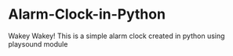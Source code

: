# Alarm-Clock-in-Python
Wakey Wakey! This is a simple alarm clock created in python using playsound module
